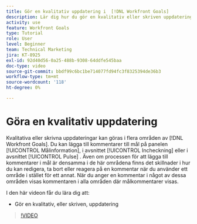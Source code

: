 ```yaml
---
title: Gör en kvalitativ uppdatering i  [!DNL Workfront Goals]
description: Lär dig hur du gör en kvalitativ eller skriven uppdatering i [!DNL]   Mål].
activity: use
feature: Workfront Goals
type: Tutorial
role: User
level: Beginner
team: Technical Marketing
jira: KT-8925
exl-id: 92d40d56-0a25-488b-9308-64ddfe545baa
doc-type: video
source-git-commit: bbdf99c6bc1be714077fd94fc3f8325394de36b3
workflow-type: tm+mt
source-wordcount: '118'
ht-degree: 0%

---
```


# Göra en kvalitativ uppdatering

Kvalitativa eller skrivna uppdateringar kan göras i flera områden av [!DNL Workfront Goals]. Du kan lägga till kommentarer till mål på panelen [!UICONTROL Målinformation], i avsnittet [!UICONTROL Incheckning] eller i avsnittet [!UICONTROL Pulse] . Även om processen för att lägga till kommentarer i mål är densamma i de här områdena finns det skillnader i hur du kan redigera, ta bort eller reagera på en kommentar när du använder ett område i stället för ett annat. När du anger en kommentar i något av dessa områden visas kommentaren i alla områden där målkommentarer visas.

I den här videon får du lära dig att:

* Gör en kvalitativ, eller skriven, uppdatering

>[!VIDEO](https://video.tv.adobe.com/v/335197/?quality=12&learn=on&enablevpops=1)
